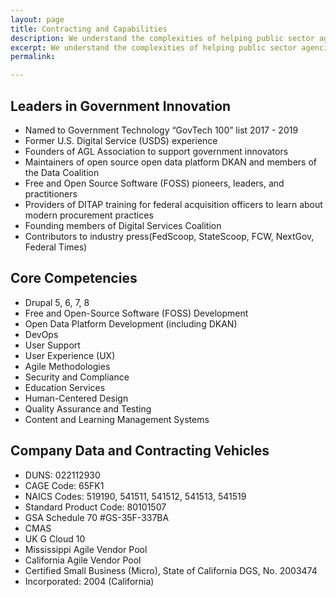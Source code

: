 ```yaml
---
layout: page
title: Contracting and Capabilities
description: We understand the complexities of helping public sector agencies procure, develop, and maintain excellent digital services. Learn more about our capabilities and business specs.
excerpt: We understand the complexities of helping public sector agencies procure, develop, and maintain excellent digital services. Learn more about our capabilities and business specs.
permalink: 

---
```


## Leaders in Government Innovation

* Named to Government Technology “GovTech 100” list 2017 - 2019
* Former U.S. Digital Service (USDS) experience
* Founders of AGL Association to support government innovators
* Maintainers of open source open data platform DKAN and members of the Data Coalition
* Free and Open Source Software (FOSS) pioneers, leaders, and practitioners
* Providers of DITAP training for federal acquisition officers to learn about modern procurement practices
* Founding members of Digital Services Coalition
* Contributors to industry press(FedScoop, StateScoop, FCW, NextGov, Federal Times)

## Core Competencies

* Drupal 5, 6, 7, 8
* Free and Open-Source Software (FOSS) Development
* Open Data Platform Development (including DKAN)
* DevOps
* User Support
* User Experience (UX)
* Agile Methodologies
* Security and Compliance
* Education Services
* Human-Centered Design
* Quality Assurance and Testing
* Content and Learning Management Systems

## Company Data and Contracting Vehicles

* DUNS: 022112930
* CAGE Code: 65FK1
* NAICS Codes: 519190, 541511, 541512, 541513, 541519
* Standard Product Code: 80101507
* GSA Schedule 70 #GS-35F-337BA
* CMAS
* UK G Cloud 10
* Mississippi Agile Vendor Pool
* California Agile Vendor Pool
* Certified Small Business (Micro), State of California DGS, No. 2003474
* Incorporated: 2004 (California)
